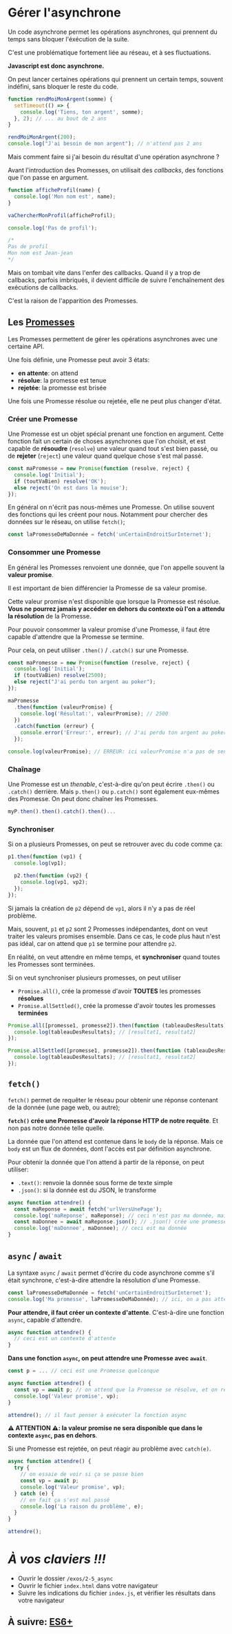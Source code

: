 # Gérer l'asynchrone

Un code asynchrone permet les opérations asynchrones, qui prennent du temps sans bloquer l'éxécution de la suite.

C'est une problématique fortement liée au réseau, et à ses fluctuations.

**Javascript est donc asynchrone.**

On peut lancer certaines opérations qui prennent un certain temps, souvent indéfini, sans bloquer le reste du code.

```js
function rendMoiMonArgent(somme) {
  setTimeout(() => {
    console.log('Tiens, ton argent', somme);
  }, 2); // ... au bout de 2 ans
}

rendMoiMonArgent(200);
console.log("J'ai besoin de mon argent"); // n'attend pas 2 ans
```

Mais comment faire si j'ai besoin du résultat d'une opération asynchrone ?

Avant l'introduction des Promesses, on utilisait des _callbacks_, des fonctions que l'on passe en argument.

```js
function afficheProfil(name) {
  console.log('Mon nom est', name);
}

vaChercherMonProfil(afficheProfil);

console.log('Pas de profil');

/*
Pas de profil
Mon nom est Jean-jean
*/
```

Mais on tombait vite dans l'enfer des callbacks. Quand il y a trop de callbacks, parfois imbriqués, il devient difficile de suivre l'enchaînement des exécutions de callbacks.

C'est la raison de l'apparition des Promesses.

## Les [Promesses](https://developer.mozilla.org/fr/docs/Web/JavaScript/Reference/Objets_globaux/Promise)

Les Promesses permettent de gérer les opérations asynchrones avec une certaine API.

Une fois définie, une Promesse peut avoir 3 états:

- **en attente**: on attend
- **résolue**: la promesse est tenue
- **rejetée**: la promesse est brisée

Une fois une Promesse résolue ou rejetée, elle ne peut plus changer d'état.

### Créer une Promesse

Une Promesse est un objet spécial prenant une fonction en argument.
Cette fonction fait un certain de choses asynchrones que l'on choisit, et est capable de **résoudre** (`resolve`) une valeur quand tout s'est bien passé, ou de **rejeter** (`reject`) une valeur quand quelque chose s'est mal passé.

```js
const maPromesse = new Promise(function (resolve, reject) {
  console.log('Initial');
  if (toutVaBien) resolve('OK');
  else reject('On est dans la mouise');
});
```

En général on n'écrit pas nous-mêmes une Promesse. On utilise souvent des fonctions qui les créent pour nous. Notamment pour chercher des données sur le réseau, on utilise `fetch()`;

```js
const laPromesseDeMaDonnée = fetch('unCertainEndroitSurInternet');
```

### Consommer une Promesse

En général les Promesses renvoient une donnée, que l'on appelle souvent la **valeur promise**.

Il est important de bien différencier la Promesse de sa valeur promise.

Cette valeur promise n'est disponible que lorsque la Promesse est résolue. **Vous ne pourrez jamais y accéder en dehors du contexte où l'on a attendu la résolution** de la Promesse.

Pour pouvoir consommer la valeur promise d'une Promesse, il faut être capable d'attendre que la Promesse se termine.

Pour cela, on peut utiliser `.then()` / `.catch()` sur une Promesse.

```js
const maPromesse = new Promise(function (resolve, reject) {
  console.log('Initial');
  if (toutVaBien) resolve(2500);
  else reject("J'ai perdu ton argent au poker");
});

maPromesse
  .then(function (valeurPromise) {
    console.log('Résultat:', valeurPromise); // 2500
  })
  .catch(function (erreur) {
    console.error('Erreur:', erreur); // J'ai perdu ton argent au poker
  });

console.log(valeurPromise); // ERREUR: ici valeurPromise n'a pas de sens
```

### Chaînage

Une Promesse est un _thenable_, c'est-à-dire qu'on peut écrire `.then()` ou `.catch()` derrière. Mais `p.then()` ou `p.catch()` sont également eux-mêmes des Promesse. On peut donc chaîner les Promesses.

```js
myP.then().then().catch().then()...
```

### Synchroniser

Si on a plusieurs Promesses, on peut se retrouver avec du code comme ça:

```js
p1.then(function (vp1) {
  console.log(vp1);

  p2.then(function (vp2) {
    console.log(vp1, vp2);
  });
});
```

Si jamais la création de `p2` dépend de `vp1`, alors il n'y a pas de réel problème.

Mais, souvent, `p1` et `p2` sont 2 Promesses indépendantes, dont on veut traiter les valeurs promises ensemble. Dans ce cas, le code plus haut n'est pas idéal, car on attend que `p1` se termine pour attendre `p2`.

En réalité, on veut attendre en même temps, et **synchroniser** quand toutes les Promesses sont terminées.

Si on veut synchroniser plusieurs promesses, on peut utiliser

- `Promise.all()`, crée la promesse d'avoir **TOUTES** les promesses **résolues**
- `Promise.allSettled()`, crée la promesse d'avoir toutes les promesses **terminées**

```js
Promise.all([promesse1, promesse2]).then(function (tableauDesResultats) {
  console.log(tableauDesResultats); // [resultat1, resultat2]
});

Promise.allSettled([promesse1, promesse2]).then(function (tableauDesResultats) {
  console.log(tableauDesResultats); // [resultat1, resultat2]
});
```

## `fetch()`

`fetch()` permet de requêter le réseau pour obtenir une réponse contenant de la donnée (une page web, ou autre);

**`fetch()` crée une Promesse d'avoir la réponse HTTP de notre requête**. Et non pas notre donnée telle quelle.

La donnée que l'on attend est contenue dans le `body` de la réponse. Mais ce `body` est un flux de données, dont l'accès est par définition asynchrone.

Pour obtenir la donnée que l'on attend à partir de la réponse, on peut utiliser:

- `.text()`: renvoie la donnée sous forme de texte simple
- `.json()`: si la donnée est du JSON, le transforme

```js
async function attendre() {
  const maReponse = await fetch('urlVersUnePage');
  console.log('maReponse', maReponse); // ceci n'est pas ma donnée, mais la réponse HTTP
  const maDonnee = await maReponse.json(); // .json() crée une promesse de lire le flux et de l'interprêter comme du JSON
  console.log('maDonnee', maDonnee); // ceci est ma donnée
}
```

## `async` / `await`

La syntaxe `async` / `await` permet d'écrire du code asynchrone comme s'il était synchrone, c'est-à-dire attendre la résolution d'une Promesse.

```js
const laPromesseDeMaDonnée = fetch('unCertainEndroitSurInternet');
console.log('Ma promesse', laPromesseDeMaDonnée); // ici, on a pas attendu, la donnée n'est pas encore disponible
```

**Pour attendre, il faut créer un contexte d'attente**. C'est-à-dire une fonction `async`, capable d'attendre.

```js
async function attendre() {
  // ceci est un contexte d'attente
}
```

**Dans une fonction `async`, on peut attendre une Promesse avec `await`**.

```js
const p = ... // ceci est une Promesse quelconque

async function attendre() {
  const vp = await p; // on attend que la Promesse se résolve, et on récupère sa valeur promise
  console.log('Valeur promise', vp);
}

attendre(); // il faut penser à exécuter la fonction async
```

**⚠ ATTENTION ⚠: la valeur promise ne sera disponible que dans le contexte `async`, pas en dehors**.

Si une Promesse est rejetée, on peut réagir au problème avec `catch(e)`.

```js
async function attendre() {
  try {
    // on essaie de voir si ça se passe bien
    const vp = await p;
    console.log('Valeur promise', vp);
  } catch (e) {
    // en fait ça s'est mal passé
    console.log('La raison du problème', e);
  }
}

attendre();
```

# _**À vos claviers !!!**_

- Ouvrir le dossier `/exos/2-5_async`
- Ouvrir le fichier `index.html` dans votre navigateur
- Suivre les indications du fichier `index.js`, et vérifier les résultats dans votre navigateur

## À suivre: [ES6+](./2-6_es6+.md)
